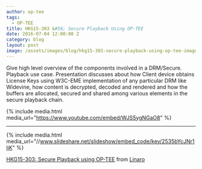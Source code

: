 ```yaml
---
author: op-tee
tags:
  - OP-TEE
title: HKG15-303 &#58; Secure Playback Using OP-TEE
date: 2016-07-04 12:00:00 Z
category: blog
layout: post
image: /assets/images/blog/hkg15-303-secure-playback-using-op-tee-image.jpg
---
```


Give high level overview of the components involved in a DRM/Secure. Playback use case. Presentation discusses about how Client device obtains License Keys using W3C-EME implementation of any particular DRM like Widevine, how content is decrypted, decoded and rendered and how the buffers are allocated, secured and shared among various elements in the secure playback chain.

{% include media.html media_url="https://www.youtube.com/embed/WJS5ygNGaO8" %}

---

{% include media.html media_url="//www.slideshare.net/slideshow/embed_code/key/2535bYcJNr1ljK" %}

[HKG15-303: Secure Playback using OP-TEE](https://www.slideshare.net/linaroorg/hkg15303-secure-playback-using-optee) from [Linaro](http://www.slideshare.net/linaroorg)

